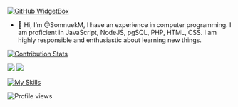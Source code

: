 [![GitHub WidgetBox](https://github-widgetbox.vercel.app/api/profile?username=SomnuekM&data=followers,repositories,stars,commits)](https://github.com/SomnuekM/github-widgetbox)

- 👋 Hi, I’m @SomnuekM,
  I have an experience in computer programming. I am proficient in JavaScript, NodeJS, pgSQL, PHP, HTML, CSS. I am highly responsible and enthusiastic about learning new things.

<!---
SomnuekM/SomnuekM is a ✨ special ✨ repository because its `README.md` (this file) appears on your GitHub profile.
You can click the Preview link to take a look at your changes.
--->

[![Contribution Stats](https://github-contribution-stats.vercel.app/api/?username=lorddashme)](https://github.com/LordDashMe/github-contribution-stats/)

![](https://raw.githubusercontent.com/SomnuekM/github-stats/master/generated/languages.svg#gh-dark-mode-only)
![](https://raw.githubusercontent.com/SomnuekM/github-stats/master/generated/languages.svg#gh-light-mode-only)

[![My Skills](https://skillicons.dev/icons?i=js,html,css,nodejs,php,postgres,java,linux,eclipse,vscode,electron)](https://skillicons.dev)

![Profile views](https://gpvc.arturio.dev/SomnuekM)
